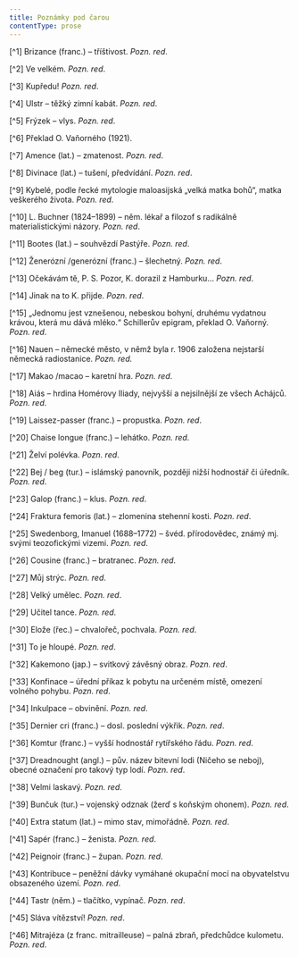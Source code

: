 ```yaml
---
title: Poznámky pod čarou
contentType: prose
---
```


<section>

[^1] Brizance (franc.) – tříštivost. _Pozn. red_.

[^2] Ve velkém. _Pozn. red_.

[^3] Kupředu! _Pozn. red_.

[^4] Ulstr – těžký zimní kabát. _Pozn. red_.

[^5] Frýzek – vlys. _Pozn. red_.

[^6] Překlad O. Vaňorného (1921).

[^7] Amence (lat.) – zmatenost. _Pozn. red_.

[^8] Divinace (lat.) – tušení, předvídání. _Pozn. red_.

[^9] Kybelé, podle řecké mytologie maloasijská „velká matka bohů“, matka veškerého života. _Pozn. red_.

[^10] L. Buchner (1824–1899) – něm. lékař a filozof s radikálně materialistickými názory. _Pozn. red_.

[^11] Bootes (lat.) – souhvězdí Pastýře. _Pozn. red_.

[^12] Ženerózní /generózní (franc.) – šlechetný. _Pozn. red_.

[^13] Očekávám tě, P. S. Pozor, K. dorazil z Hamburku… _Pozn. red_.

[^14] Jinak na to K. přijde. _Pozn. red_.

[^15] „Jednomu jest vznešenou, nebeskou bohyní, druhému vydatnou krávou, která mu dává mléko.“ Schillerův epigram, překlad O. Vaňorný. _Pozn. red_.

[^16] Nauen – německé město, v němž byla r. 1906 založena nejstarší německá radiostanice. _Pozn. red._

[^17] Makao /macao – karetní hra. _Pozn. red_.

[^18] Aiás – hrdina Homérovy Iliady, nejvyšší a nejsilnější ze všech Achájců. _Pozn. red_.

[^19] Laissez-passer (franc.) – propustka. _Pozn. red_.

[^20] Chaise longue (franc.) – lehátko. _Pozn. red_.

[^21] Želví polévka. _Pozn. red_.

[^22] Bej / beg (tur.) – islámský panovník, později nižší hodnostář či úředník. _Pozn. red_.

[^23] Galop (franc.) – klus. _Pozn. red_.

[^24] Fraktura femoris (lat.) – zlomenina stehenní kosti. _Pozn. red_.

[^25] Swedenborg, Imanuel (1688–1772) – švéd. přírodovědec, známý mj. svými teozofickými vizemi. _Pozn. red_.

[^26] Cousine (franc.) – bratranec. _Pozn. red_.

[^27] Můj strýc. _Pozn. red_.

[^28] Velký umělec. _Pozn. red_.

[^29] Učitel tance. _Pozn. red_.

[^30] Elože (řec.) – chvalořeč, pochvala. _Pozn. red_.

[^31] To je hloupé. _Pozn. red_.

[^32] Kakemono (jap.) – svitkový závěsný obraz. _Pozn. red_.

[^33] Konfinace – úřední příkaz k pobytu na určeném místě, omezení volného pohybu. _Pozn. red_.

[^34] Inkulpace – obvinění. _Pozn. red_.

[^35] Dernier cri (franc.) – dosl. poslední výkřik. _Pozn. red_.

[^36] Komtur (franc.) – vyšší hodnostář rytířského řádu. _Pozn. red_.

[^37] Dreadnought (angl.) – pův. název bitevní lodi (Ničeho se neboj), obecné označení pro takový typ lodí. _Pozn. red_.

[^38] Velmi laskavý. _Pozn. red_.

[^39] Bunčuk (tur.) – vojenský odznak (žerď s koňským ohonem). _Pozn. red_.

[^40] Extra statum (lat.) – mimo stav, mimořádně. _Pozn. red_.

[^41] Sapér (franc.) – ženista. _Pozn. red_.

[^42] Peignoir (franc.) – župan. _Pozn. red_.

[^43] Kontribuce – peněžní dávky vymáhané okupační mocí na obyvatelstvu obsazeného území. _Pozn. red_.

[^44] Tastr (něm.) – tlačítko, vypínač. _Pozn. red_.

[^45] Sláva vítězství! _Pozn. red_.

[^46] Mitrajéza (z franc. mitrailleuse) – palná zbraň, předchůdce kulometu. _Pozn. red_.

</section>
